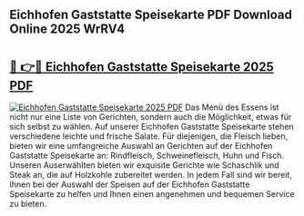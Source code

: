 ## Eichhofen Gaststatte Speisekarte PDF Download Online 2025 WrRV4

# <h2><a href="http://gccdez.nevu.top/?p=Eichhofen+Gaststatte+Speisekarte">🔗 👉🔴 Eichhofen Gaststatte Speisekarte 2025 PDF</a></h2>

[![Eichhofen Gaststatte Speisekarte 2025 PDF](https://i.imgur.com/dBaPXMq.png)](http://gccdez.nevu.top/?p=Eichhofen+Gaststatte+Speisekarte)
Das Menü des Essens ist nicht nur eine Liste von Gerichten, sondern auch die Möglichkeit, etwas für sich selbst zu wählen. Auf unserer Eichhofen Gaststatte Speisekarte stehen verschiedene leichte und frische Salate. Für diejenigen, die Fleisch lieben, bieten wir eine umfangreiche Auswahl an Gerichten auf der Eichhofen Gaststatte Speisekarte an: Rindfleisch, Schweinefleisch, Huhn und Fisch. Unseren Auserwählten bieten wir exquisite Gerichte wie Schaschlik und Steak an, die auf Holzkohle zubereitet werden. In jedem Fall sind wir bereit, Ihnen bei der Auswahl der Speisen auf der Eichhofen Gaststatte Speisekarte zu helfen und Ihnen einen angenehmen und bequemen Service zu bieten.
